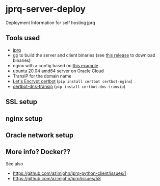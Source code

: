 # jprq-server-deploy
Deployment Information for self hosting jprq

## Tools used
- [jprq](https://github.com/robinvandernoord/jprq)
- [go](https://go.dev/doc/install) to build the server and client binaries (see [this release](https://github.com/robinvandernoord/jprq/releases/tag/1.1.0) to download binaries)
- nginx with a config based on [this example](https://github.com/azimjohn/jprq-python-client/issues/1#issuecomment-675040204)
- ubuntu 20.04 amd64 server on Oracle Cloud
- TransIP for the domain name
- [Let's Encrypt certbot](https://certbot.eff.org/) (`pip install certbot certbot-nginx`)
- [certbot-dns-transip](https://github.com/hsmade/certbot-dns-transip/) (`pip install certbot-dns-transip`)

## SSL setup

## nginx setup

## Oracle network setup

## More info? Docker??
See also 
- https://github.com/azimjohn/jprq-python-client/issues/1
- https://github.com/azimjohn/jprq/issues/58
